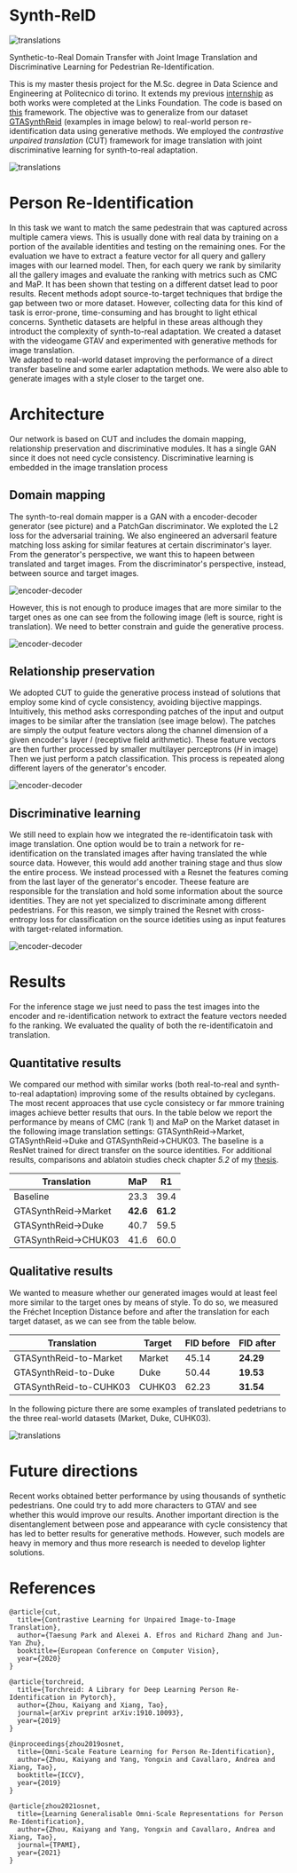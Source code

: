 # Synth-ReID

![translations](https://github.com/RoboTuan/synth-reid/blob/main/images/Overview.svg)

Synthetic-to-Real Domain Transfer with Joint Image Translation and Discriminative Learning for Pedestrian Re-Identification.

This is my master thesis project for the M.Sc. degree in Data Science and Engineering at Politecnico di torino. It extends my previous [internship](https://github.com/RoboTuan/GTASynthReid) as both works were completed at the Links Foundation. The code is based on [this](https://github.com/KaiyangZhou/deep-person-reid) framework.
The objective was to generalize from our dataset [GTASynthReid](https://github.com/RoboTuan/GTASynthReid) (examples in image below) to real-world person re-identification data using generative methods. We employed the *contrastive unpaired translation* (CUT) framework for image translation with joint discriminative learning for synth-to-real adaptation.

![translations](https://github.com/RoboTuan/synth-reid/blob/main/images/GTASynthReid.png)


# Person Re-Identification
In this task we want to match the same pedestrain that was captured across multiple camera views. This is usually done with real data by training on a portion of the available identities and testing on the remaining ones. For the evaluation we have to extract a feature vector for all query and gallery images with our learned model. Then, for each query we rank by similarity all the gallery images and evaluate the ranking with metrics such as CMC and MaP. It has been shown that testing on a different datset lead to poor results. Recent methods adopt source-to-target techniques that brdige the gap between two or more dataset. However, collecting data for this kind of task is error-prone, time-consuming and has brought to light ethical concerns. Synthetic datasets are helpful in these areas although they introduct the complexity of synth-to-real adaptation. We created a dataset with the videogame GTAV and experimented with generative methods for image translation.  
We adapted to real-world dataset improving the performance of a direct transfer baseline and some earler adaptation methods. We were also able to generate images with a style closer to the target one.


# Architecture
Our network is based on CUT and includes the domain mapping, relationship preservation and discriminative modules. It has a single GAN since it does not need cycle consistency. Discriminative learning is embedded in the image translation process

## Domain mapping
The synth-to-real domain mapper is a GAN with a encoder-decoder generator (see picture) and a PatchGan discriminator. We exploted the L2 loss for the adversarial training. We also engineered an adversaril feature matching loss asking for similar features at certain discriminator's layer. From the generator's perspective, we want this to hapeen between translated and target images. From the discriminator's perspective, instead, between source and target images.

![encoder-decoder](https://github.com/RoboTuan/synth-reid/blob/main/images/encoder_decoder.svg)

However, this is not enough to produce images that are more similar to the target ones as one can see from the following image (left is source, right is translation). We need to better constrain and guide the generative process.

![encoder-decoder](https://github.com/RoboTuan/synth-reid/blob/main/images/Gan_only.png)


## Relationship preservation
We adopted CUT to guide the generative process instead of solutions that employ some kind of cycle consistency, avoiding bijective mappings. Intuitively, this method asks corresponding patches of the input and output images to be similar after the translation (see image below). The patches are simply the output feature vectors along the channel dimension of a given encoder's layer *l* (receptive field arithmetic). These feature vectors are then further processed by smaller multilayer perceptrons (*H* in image) Then we just perform a patch classification. This process is repeated along different layers of the generator's encoder. 

![encoder-decoder](https://github.com/RoboTuan/synth-reid/blob/main/images/Patches.svg)


## Discriminative learning
We still need to explain how we integrated the re-identificatoin task with image translation. One option would be to train a network for re-identification on the translated images after having translated the whle source data. However, this would add another training stage and thus slow the entire process. We instead processed with a Resnet the features coming from the last layer of the generator's encoder. Theese feature are responsible for the translation and hold some information about the source identities. They are not yet specialized to discriminate among different pedestrians. For this reason, we simply trained the Resnet with cross-entropy loss for classification on the source idetities using as input features with target-related information. 

![encoder-decoder](https://github.com/RoboTuan/synth-reid/blob/main/images/ReID_net.svg)


# Results
For the inference stage we just need to pass the test images into the encoder and re-identification network to extract the feature vectors needed fo the ranking. We evaluated the quality of both the re-identificatoin and translation.


## Quantitative results
We compared our method with similar works (both real-to-real and synth-to-real adaptation) improving some of the results obtained by cyclegans. The most recent approaces that use cycle consistecy or far mmore training images achieve better results that ours. In the table below we report the performance by means of CMC (rank 1) and MaP on the Market dataset in the following image translation settings: GTASynthReid->Market, GTASynthReid->Duke and GTASynthReid->CHUK03. The baseline is a ResNet trained for direct transfer on the source identities. For additional results, comparisons and ablatoin studies check chapter *5.2* of my [thesis](https://github.com/RoboTuan/synth-reid/blob/main/Master%20Thesis.pdf).

|Translation|MaP|R1|
|---------------------|----|----|
|Baseline|23.3|39.4|
|GTASynthReid->Market|**42.6**|**61.2**|
|GTASynthReid->Duke|40.7|59.5|
|GTASynthReid->CHUK03|41.6|60.0|


## Qualitative results
We wanted to measure whether our generated images would at least feel more similar to the target ones by means of style. To do so, we measured the Fréchet Inception Distance before and after the translation for each target dataset, as we can see from the table below.

|Translation|Target|FID before|FID after|
|---------------------|----|----|----|
|GTASynthReid-to-Market|Market|45.14|**24.29**
|GTASynthReid-to-Duke|Duke|50.44|**19.53**|
|GTASynthReid-to-CUHK03|CUHK03|62.23|**31.54**|

In the following picture there are some examples of translated pedetrians to the three real-world datasets (Market, Duke, CUHK03).

![translations](https://github.com/RoboTuan/synth-reid/blob/main/images/Translation_examples.svg)


# Future directions
Recent works obtained better performance by using thousands of synthetic pedestrians. One could try to add more characters to GTAV and see whether this would improve our results. Another important direction is the disentanglement between pose and appearance with cycle consistency that has led to better results for generative methods. However, such models are heavy in memory and thus more research is needed to develop lighter solutions.


# References

    @article{cut,
      title={Contrastive Learning for Unpaired Image-to-Image Translation},
      author={Taesung Park and Alexei A. Efros and Richard Zhang and Jun-Yan Zhu},
      booktitle={European Conference on Computer Vision},
      year={2020}
    }

    @article{torchreid,
      title={Torchreid: A Library for Deep Learning Person Re-Identification in Pytorch},
      author={Zhou, Kaiyang and Xiang, Tao},
      journal={arXiv preprint arXiv:1910.10093},
      year={2019}
    }
    
    @inproceedings{zhou2019osnet,
      title={Omni-Scale Feature Learning for Person Re-Identification},
      author={Zhou, Kaiyang and Yang, Yongxin and Cavallaro, Andrea and Xiang, Tao},
      booktitle={ICCV},
      year={2019}
    }

    @article{zhou2021osnet,
      title={Learning Generalisable Omni-Scale Representations for Person Re-Identification},
      author={Zhou, Kaiyang and Yang, Yongxin and Cavallaro, Andrea and Xiang, Tao},
      journal={TPAMI},
      year={2021}
    }
